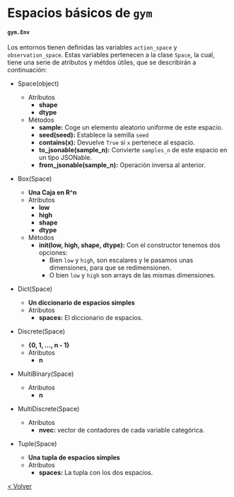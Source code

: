 # Espacios básicos de `gym`
#### `gym.Env`

Los entornos tienen definidas las variables `action_space` y `observation_space`. Estas variables pertenecen a la clase 
`Space`, la cual, tiene una serie de atributos y métdos útiles, que se describirán a continuación:

* Space(object)
    * Atributos
        * **shape**
        * **dtype**
    * Métodos
        * **sample:** Coge un elemento aleatorio uniforme de este espacio.
        * **seed(seed):** Establece la semilla `seed`
        * **contains(x):** Devuelve `True` si `x` pertenece al espacio.
        * **to_jsonable(sample_n):** Convierte `samples_n` de este espacio en un tipo JSONable.
        * **from_jsonable(sample_n):** Operación inversa al anterior.

* Box(Space)
    * **Una Caja en R^n**
    * Atributos
        * **low**
        * **high**
        * **shape**
        * **dtype**
    * Métodos
        * **__init__(low, high, shape, dtype):** Con el constructor tenemos dos opciones:
            * Bien `low` y `high`, son escalares y le pasamos unas dimensiones, para que se redimensionen.
            * O bien `low` y `high` son arrays de las mismas dimensiones. 
        
* Dict(Space)
    * **Un diccionario de espacios simples**
    * Atributos
        * **spaces:** El diccionario de espacios.
    
* Discrete(Space)
    * **{0, 1, ..., n - 1}**
    * Atributos
        * **n**
        
* MultiBinary(Space)
    * Atributos
        * **n**
    
* MultiDiscrete(Space)
    * Atributos
        * **nvec:** vector de contadores de cada variable categórica.
        
* Tuple(Space)
    * **Una tupla de espacios simples**
    * Atributos
        * **spaces:** La tupla con los dos espacios.

[< Volver](index.md)